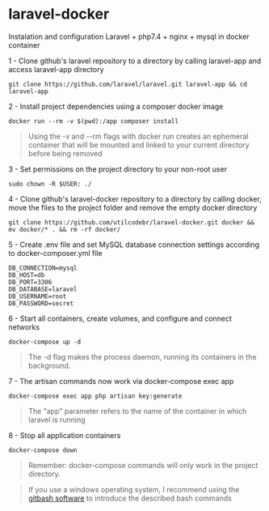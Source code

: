 # laravel-docker
Instalation and configuration Laravel + php7.4 + nginx + mysql in docker container

1 - Clone github's laravel repository to a directory by calling laravel-app and access laravel-app directory

```
git clone https://github.com/laravel/laravel.git laravel-app && cd laravel-app
```

2 - Install project dependencies using a composer docker image

```
docker run --rm -v $(pwd):/app composer install
```

>Using the -v and --rm flags with docker run creates an ephemeral container that will be mounted and linked to your current directory before being removed

3 - Set permissions on the project directory to your non-root user

```
sudo chown -R $USER: ./
```

4 - Clone github's laravel-docker repository to a directory by calling docker, move the files to the project folder and remove the empty docker directory

```
git clone https://github.com/utilcodebr/laravel-docker.git docker && mv docker/* . && rm -rf docker/
```

5 - Create .env file and set MySQL database connection settings according to docker-composer.yml file

```
DB_CONNECTION=mysql
DB_HOST=db
DB_PORT=3306
DB_DATABASE=laravel
DB_USERNAME=root
DB_PASSWORD=secret
```

6 - Start all containers, create volumes, and configure and connect networks

```
docker-compose up -d
```

>The -d flag makes the process daemon, running its containers in the background.

7 - The artisan commands now work via docker-compose exec app

```
docker-compose exec app php artisan key:generate
```

>The "app" parameter refers to the name of the container in which laravel is running

8 - Stop all application containers
```
docker-compose down
```

>Remember: docker-compose commands will only work in the project directory.

>If you use a windows operating system, I recommend using the [gitbash software](https://git-scm.com/downloads) to introduce the described bash commands
